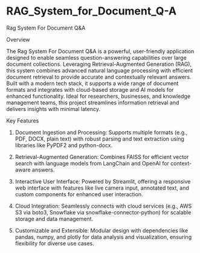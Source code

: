 # RAG_System_for_Document_Q-A

Rag System For Document Q&A

Overview

The Rag System For Document Q&A is a powerful, user-friendly application designed to enable seamless question-answering capabilities over large document collections. Leveraging Retrieval-Augmented Generation (RAG), this system combines advanced natural language processing with efficient document retrieval to provide accurate and contextually relevant answers. Built with a modern tech stack, it supports a wide range of document formats and integrates with cloud-based storage and AI models for enhanced functionality. Ideal for researchers, businesses, and knowledge management teams, this project streamlines information retrieval and delivers insights with minimal latency.

Key Features
1. Document Ingestion and Processing: Supports multiple formats (e.g., PDF, DOCX, plain text) with robust parsing and text extraction using libraries like PyPDF2 and python-docx.
2. Retrieval-Augmented Generation: Combines FAISS for efficient vector search with language models from LangChain and OpenAI for context-aware answers.

3. Interactive User Interface: Powered by Streamlit, offering a responsive web interface with features like live camera input, annotated text, and custom components for enhanced user interaction.
4. Cloud Integration: Seamlessly connects with cloud services (e.g., AWS S3 via boto3, Snowflake via snowflake-connector-python) for scalable storage and data management.
5. Customizable and Extensible: Modular design with dependencies like pandas, numpy, and plotly for data analysis and visualization, ensuring flexibility for diverse use cases.

